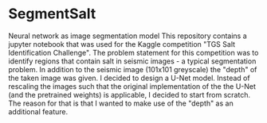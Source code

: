 # SegmentSalt
Neural network as image segmentation model
This repository contains a jupyter notebook that was used for the Kaggle competition "TGS Salt Identification Challenge".
The problem statement for this competition was to identify regions that contain salt in seismic images - a typical segmentation problem. In addition to the seismic image (101x101 greyscale) the "depth" of the taken image was given. I decided to design a U-Net model. Instead of rescaling the images such that the original implementation of the the U-Net (and the pretrained weights) is applicable, I decided to start from scratch. The reason for that is that I wanted to make use of the "depth" as an additional feature.
